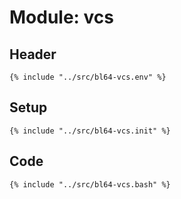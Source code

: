 # Module: vcs

## Header

```shell
{% include "../src/bl64-vcs.env" %}
```

## Setup

```shell
{% include "../src/bl64-vcs.init" %}
```

## Code

```shell
{% include "../src/bl64-vcs.bash" %}
```
